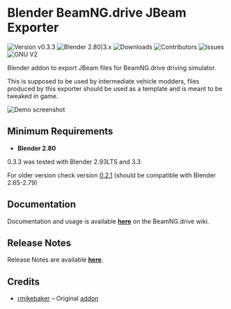 # Blender BeamNG.drive JBeam Exporter

![Version v0.3.3](https://img.shields.io/badge/version-v0.3.3-blue.svg?style=flat-square)
![Blender 2.80|3.x](https://img.shields.io/badge/blender-^2.80|3.x-red.svg?style=flat-square)
![Downloads](https://img.shields.io/github/downloads/50thomatoes50/BlenderBeamNGExport/total.svg?style=flat-square)
![Contributors](https://img.shields.io/github/contributors/50thomatoes50/BlenderBeamNGExport.svg?style=flat-square)
![Issues](https://img.shields.io/github/issues/50thomatoes50/BlenderBeamNGExport.svg?style=flat-square)
![GNU V2](https://img.shields.io/github/license/50thomatoes50/BlenderBeamNGExport.svg?style=flat-square)

Blender addon to export JBeam files for BeamNG.drive driving simulator.

This is supposed to be used by intermediate vehicle modders, files produced by this exporter should be used as a template and is meant to be tweaked in game.

![Demo screenshot](https://raw.github.com/50thomatoes50/BlenderBeamNGExport/master/img/blender_bng.JPG "Screenshot")

## Minimum Requirements
- **Blender 2.80**

0.3.3 was tested with Blender 2.93LTS and 3.3

For older version check version [0.2.1](https://github.com/50thomatoes50/BlenderBeamNGExport/releases/tag/v0.2.1) (should be compatible with Blender 2.65-2.79)

## Documentation
Documentation and usage is available **[here](http://wiki.beamng.com/Blender_Exporter_plugin)** on the BeamNG.drive wiki.

## Release Notes
Release Notes are available **[here](./CHANGELOG.md)**.

## Credits
- [rmikebaker](https://github.com/rmikebaker) – Original [addon](https://github.com/rmikebaker/BlenderBeamNGExport)
